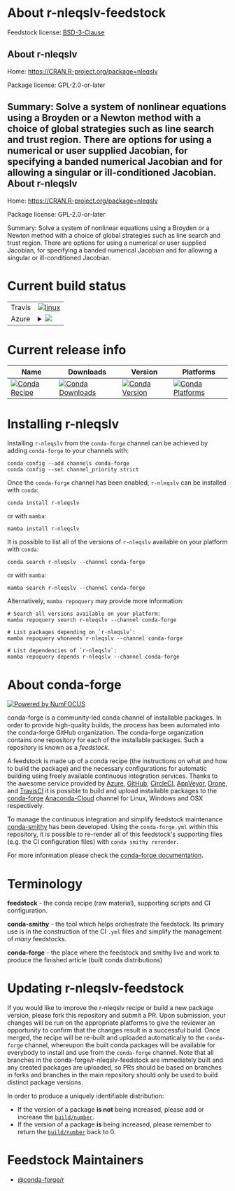 About r-nleqslv-feedstock
=========================

Feedstock license: [BSD-3-Clause](https://github.com/conda-forge/r-nleqslv-feedstock/blob/main/LICENSE.txt)

About r-nleqslv
---------------

Home: https://CRAN.R-project.org/package=nleqslv

Package license: GPL-2.0-or-later

Summary: Solve a system of nonlinear equations using a Broyden or a Newton method with a choice of global strategies such as line search and trust region. There are options for using a numerical or user supplied Jacobian, for specifying a banded numerical Jacobian and for allowing a singular or ill-conditioned Jacobian.
About r-nleqslv
---------------

Home: https://CRAN.R-project.org/package=nleqslv

Package license: GPL-2.0-or-later

Summary: Solve a system of nonlinear equations using a Broyden or a Newton method with a choice of global strategies such as line search and trust region. There are options for using a numerical or user supplied Jacobian, for specifying a banded numerical Jacobian and for allowing a singular or ill-conditioned Jacobian.

Current build status
====================


<table><tr>
    <td>Travis</td>
    <td>
      <a href="https://app.travis-ci.com/conda-forge/r-nleqslv-feedstock">
        <img alt="linux" src="https://img.shields.io/travis/com/conda-forge/r-nleqslv-feedstock/main.svg?label=Linux">
      </a>
    </td>
  </tr>
    
  <tr>
    <td>Azure</td>
    <td>
      <details>
        <summary>
          <a href="https://dev.azure.com/conda-forge/feedstock-builds/_build/latest?definitionId=1392&branchName=main">
            <img src="https://dev.azure.com/conda-forge/feedstock-builds/_apis/build/status/r-nleqslv-feedstock?branchName=main">
          </a>
        </summary>
        <table>
          <thead><tr><th>Variant</th><th>Status</th></tr></thead>
          <tbody><tr>
              <td>linux_64_r_base4.2</td>
              <td>
                <a href="https://dev.azure.com/conda-forge/feedstock-builds/_build/latest?definitionId=1392&branchName=main">
                  <img src="https://dev.azure.com/conda-forge/feedstock-builds/_apis/build/status/r-nleqslv-feedstock?branchName=main&jobName=linux&configuration=linux%20linux_64_r_base4.2" alt="variant">
                </a>
              </td>
            </tr><tr>
              <td>linux_64_r_base4.3</td>
              <td>
                <a href="https://dev.azure.com/conda-forge/feedstock-builds/_build/latest?definitionId=1392&branchName=main">
                  <img src="https://dev.azure.com/conda-forge/feedstock-builds/_apis/build/status/r-nleqslv-feedstock?branchName=main&jobName=linux&configuration=linux%20linux_64_r_base4.3" alt="variant">
                </a>
              </td>
            </tr><tr>
              <td>linux_aarch64_r_base4.2</td>
              <td>
                <a href="https://dev.azure.com/conda-forge/feedstock-builds/_build/latest?definitionId=1392&branchName=main">
                  <img src="https://dev.azure.com/conda-forge/feedstock-builds/_apis/build/status/r-nleqslv-feedstock?branchName=main&jobName=linux&configuration=linux%20linux_aarch64_r_base4.2" alt="variant">
                </a>
              </td>
            </tr><tr>
              <td>linux_aarch64_r_base4.3</td>
              <td>
                <a href="https://dev.azure.com/conda-forge/feedstock-builds/_build/latest?definitionId=1392&branchName=main">
                  <img src="https://dev.azure.com/conda-forge/feedstock-builds/_apis/build/status/r-nleqslv-feedstock?branchName=main&jobName=linux&configuration=linux%20linux_aarch64_r_base4.3" alt="variant">
                </a>
              </td>
            </tr><tr>
              <td>linux_ppc64le_r_base4.2</td>
              <td>
                <a href="https://dev.azure.com/conda-forge/feedstock-builds/_build/latest?definitionId=1392&branchName=main">
                  <img src="https://dev.azure.com/conda-forge/feedstock-builds/_apis/build/status/r-nleqslv-feedstock?branchName=main&jobName=linux&configuration=linux%20linux_ppc64le_r_base4.2" alt="variant">
                </a>
              </td>
            </tr><tr>
              <td>linux_ppc64le_r_base4.3</td>
              <td>
                <a href="https://dev.azure.com/conda-forge/feedstock-builds/_build/latest?definitionId=1392&branchName=main">
                  <img src="https://dev.azure.com/conda-forge/feedstock-builds/_apis/build/status/r-nleqslv-feedstock?branchName=main&jobName=linux&configuration=linux%20linux_ppc64le_r_base4.3" alt="variant">
                </a>
              </td>
            </tr><tr>
              <td>osx_64_r_base4.2</td>
              <td>
                <a href="https://dev.azure.com/conda-forge/feedstock-builds/_build/latest?definitionId=1392&branchName=main">
                  <img src="https://dev.azure.com/conda-forge/feedstock-builds/_apis/build/status/r-nleqslv-feedstock?branchName=main&jobName=osx&configuration=osx%20osx_64_r_base4.2" alt="variant">
                </a>
              </td>
            </tr><tr>
              <td>osx_64_r_base4.3</td>
              <td>
                <a href="https://dev.azure.com/conda-forge/feedstock-builds/_build/latest?definitionId=1392&branchName=main">
                  <img src="https://dev.azure.com/conda-forge/feedstock-builds/_apis/build/status/r-nleqslv-feedstock?branchName=main&jobName=osx&configuration=osx%20osx_64_r_base4.3" alt="variant">
                </a>
              </td>
            </tr><tr>
              <td>win_64</td>
              <td>
                <a href="https://dev.azure.com/conda-forge/feedstock-builds/_build/latest?definitionId=1392&branchName=main">
                  <img src="https://dev.azure.com/conda-forge/feedstock-builds/_apis/build/status/r-nleqslv-feedstock?branchName=main&jobName=win&configuration=win%20win_64_" alt="variant">
                </a>
              </td>
            </tr>
          </tbody>
        </table>
      </details>
    </td>
  </tr>
</table>

Current release info
====================

| Name | Downloads | Version | Platforms |
| --- | --- | --- | --- |
| [![Conda Recipe](https://img.shields.io/badge/recipe-r--nleqslv-green.svg)](https://anaconda.org/conda-forge/r-nleqslv) | [![Conda Downloads](https://img.shields.io/conda/dn/conda-forge/r-nleqslv.svg)](https://anaconda.org/conda-forge/r-nleqslv) | [![Conda Version](https://img.shields.io/conda/vn/conda-forge/r-nleqslv.svg)](https://anaconda.org/conda-forge/r-nleqslv) | [![Conda Platforms](https://img.shields.io/conda/pn/conda-forge/r-nleqslv.svg)](https://anaconda.org/conda-forge/r-nleqslv) |

Installing r-nleqslv
====================

Installing `r-nleqslv` from the `conda-forge` channel can be achieved by adding `conda-forge` to your channels with:

```
conda config --add channels conda-forge
conda config --set channel_priority strict
```

Once the `conda-forge` channel has been enabled, `r-nleqslv` can be installed with `conda`:

```
conda install r-nleqslv
```

or with `mamba`:

```
mamba install r-nleqslv
```

It is possible to list all of the versions of `r-nleqslv` available on your platform with `conda`:

```
conda search r-nleqslv --channel conda-forge
```

or with `mamba`:

```
mamba search r-nleqslv --channel conda-forge
```

Alternatively, `mamba repoquery` may provide more information:

```
# Search all versions available on your platform:
mamba repoquery search r-nleqslv --channel conda-forge

# List packages depending on `r-nleqslv`:
mamba repoquery whoneeds r-nleqslv --channel conda-forge

# List dependencies of `r-nleqslv`:
mamba repoquery depends r-nleqslv --channel conda-forge
```


About conda-forge
=================

[![Powered by
NumFOCUS](https://img.shields.io/badge/powered%20by-NumFOCUS-orange.svg?style=flat&colorA=E1523D&colorB=007D8A)](https://numfocus.org)

conda-forge is a community-led conda channel of installable packages.
In order to provide high-quality builds, the process has been automated into the
conda-forge GitHub organization. The conda-forge organization contains one repository
for each of the installable packages. Such a repository is known as a *feedstock*.

A feedstock is made up of a conda recipe (the instructions on what and how to build
the package) and the necessary configurations for automatic building using freely
available continuous integration services. Thanks to the awesome service provided by
[Azure](https://azure.microsoft.com/en-us/services/devops/), [GitHub](https://github.com/),
[CircleCI](https://circleci.com/), [AppVeyor](https://www.appveyor.com/),
[Drone](https://cloud.drone.io/welcome), and [TravisCI](https://travis-ci.com/)
it is possible to build and upload installable packages to the
[conda-forge](https://anaconda.org/conda-forge) [Anaconda-Cloud](https://anaconda.org/)
channel for Linux, Windows and OSX respectively.

To manage the continuous integration and simplify feedstock maintenance
[conda-smithy](https://github.com/conda-forge/conda-smithy) has been developed.
Using the ``conda-forge.yml`` within this repository, it is possible to re-render all of
this feedstock's supporting files (e.g. the CI configuration files) with ``conda smithy rerender``.

For more information please check the [conda-forge documentation](https://conda-forge.org/docs/).

Terminology
===========

**feedstock** - the conda recipe (raw material), supporting scripts and CI configuration.

**conda-smithy** - the tool which helps orchestrate the feedstock.
                   Its primary use is in the construction of the CI ``.yml`` files
                   and simplify the management of *many* feedstocks.

**conda-forge** - the place where the feedstock and smithy live and work to
                  produce the finished article (built conda distributions)


Updating r-nleqslv-feedstock
============================

If you would like to improve the r-nleqslv recipe or build a new
package version, please fork this repository and submit a PR. Upon submission,
your changes will be run on the appropriate platforms to give the reviewer an
opportunity to confirm that the changes result in a successful build. Once
merged, the recipe will be re-built and uploaded automatically to the
`conda-forge` channel, whereupon the built conda packages will be available for
everybody to install and use from the `conda-forge` channel.
Note that all branches in the conda-forge/r-nleqslv-feedstock are
immediately built and any created packages are uploaded, so PRs should be based
on branches in forks and branches in the main repository should only be used to
build distinct package versions.

In order to produce a uniquely identifiable distribution:
 * If the version of a package **is not** being increased, please add or increase
   the [``build/number``](https://docs.conda.io/projects/conda-build/en/latest/resources/define-metadata.html#build-number-and-string).
 * If the version of a package **is** being increased, please remember to return
   the [``build/number``](https://docs.conda.io/projects/conda-build/en/latest/resources/define-metadata.html#build-number-and-string)
   back to 0.

Feedstock Maintainers
=====================

* [@conda-forge/r](https://github.com/conda-forge/r/)

